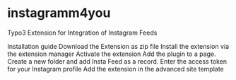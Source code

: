 # instagramm4you
Typo3 Extension for Integration of Instagram Feeds

Installation guide
Download the Extension as zip file
Install the extension via the extension manager
Activate the extension
Add the plugin to a page.
Create a new folder and add Insta Feed as a record.
Enter the access token for your Instagram profile
Add the extension in the advanced site template
